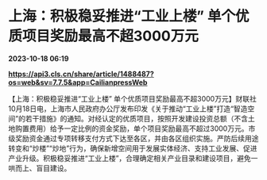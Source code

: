 # 上海：积极稳妥推进“工业上楼” 单个优质项目奖励最高不超3000万元

**2023-10-18 06:19**

**https://api3.cls.cn/share/article/1488487?os=web&sv=7.7.5&app=CailianpressWeb**

【上海：积极稳妥推进“工业上楼” 单个优质项目奖励最高不超3000万元】财联社10月18日电，上海市人民政府办公厅发布印发《关于推动“工业上楼”打造“智造空间”的若干措施》的通知。对经认定的优质项目，按照开发建设投资总额（不含土地购置费用）给予一定比例的资金奖励，单个项目奖励最高不超过3000万元。市级奖励资金通过专项转移支付方式下达至各区，并由各区组织实施。严防后续用途转变和“炒楼”“炒地”行为，确保新增空间用于发展实体经济、支持工业发展、促进产业升级。积极稳妥推进“工业上楼”，合理确定相关产业目录和建设项目，避免一哄而上、盲目建设。